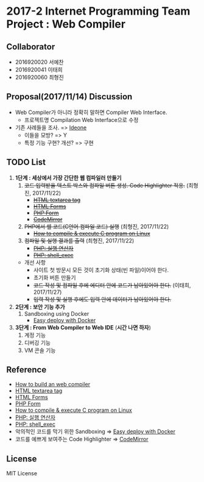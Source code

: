 # 2017-2 Internet Programming Team Project : Web Compiler
## Collaborator
* 2016920020 서예찬
* 2016920041 이태희
* 2016920060 최형진

## Proposal(2017/11/14) Discussion
* Web Compiler가 아니라 정확히 말하면 Compiler Web Interface.
	- 프로젝트명 Compilation Web Interface으로 수정
* 기존 사례들을 조사. => [Ideone](www.ideone.com)
	* 이들을 모방? => Y
	* 특정 기능 구현? 개선? => 구현

## TODO List
1. **1단계 : 세상에서 가장 간단한 웹 컴파일러 만들기**
	1. ~~코드 입력받을 텍스트 박스와 컴파일 버튼 생성. Code Highlighter 적용.~~ (최형진, 2017/11/22)
		* ~~[HTML textarea tag](https://www.w3schools.com/tags/tag_textarea.asp)~~ 
		* ~~[HTML Forms](https://www.w3schools.com/html/html_forms.asp)~~
		* ~~[PHP Form](https://www.w3schools.com/php/php_forms.asp)~~
		* ~~[CodeMirror](http://codemirror.net/index.html)~~
	2. ~~PHP에서 쉘 코드(C언어 컴파일 코드) 실행~~ (최형진, 2017/11/22)
		* ~~[How to compile & execute C program on Linux](http://www.codecoffee.com/tipsforlinux/articles/18.html)~~
	3. ~~컴파일 및 실행 결과를 출력~~ (최형진, 2017/11/22)
		* ~~[PHP: 실행 연산자](http://php.net/manual/kr/language.operators.execution.php)~~
		* ~~[PHP: shell_exec](http://php.net/manual/kr/function.shell-exec.php)~~
	* 개선 사항
		* 사이트 첫 방문시 모든 것이 초기화 상태(빈 파일)이어야 한다.
		* 초기화 버튼 만들기
		* ~~코드 작성 및 컴파일 후에 에디터 안에 코드가 남아있어야 한다.~~ (이태희, 2017/11/27)
		* ~~입력 작성 및 실행 후에도 입력 안에 데이터가 남아있어야 한다.~~
2. **2단계 : 보안 기능 추가**
	1. Sandboxing using Docker
		* [Easy deploy with Docker](http://blog.nacyot.com/articles/2014-01-27-easy-deploy-with-docker/)
3. **3단계 : From Web Compiler to Web IDE** (**시간 나면 하자**)
	1. 계정 기능
	2. 디버깅 기능
	3. VM 콘솔 기능

## Reference
* [How to build an web compiler](http://hashcode.co.kr/questions/3530/%EC%9B%B9-%EC%BB%B4%ED%8C%8C%EC%9D%BC%EB%9F%AC-%EB%A7%8C%EB%93%A4%EA%B8%B0)
* [HTML textarea tag](https://www.w3schools.com/tags/tag_textarea.asp)
* [HTML Forms](https://www.w3schools.com/html/html_forms.asp)
* [PHP Form](https://www.w3schools.com/php/php_forms.asp)
* [How to compile & execute C program on Linux](http://www.codecoffee.com/tipsforlinux/articles/18.html)
* [PHP: 실행 연산자](http://php.net/manual/kr/language.operators.execution.php)
* [PHP: shell_exec](http://php.net/manual/kr/function.shell-exec.php)
* 악의적인 코드를 막기 위한 Sandboxing => [Easy deploy with Docker](http://blog.nacyot.com/articles/2014-01-27-easy-deploy-with-docker/)
* 코드를 예쁘게 보여주는 Code Highlighter => [CodeMirror](http://codemirror.net/index.html)

## License
MIT License